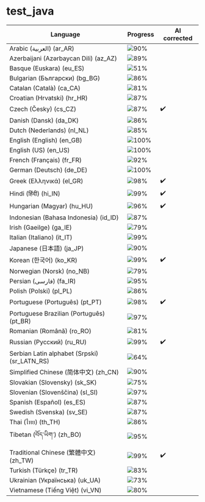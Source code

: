 # test_java

| Language                                     | Progress                               | AI corrected |
| -------------------------------------------- | -------------------------------------- | ------------ |
| Arabic (العربية) (ar_AR)                     | ![90%](https://geps.dev/progress/90)   |              |
| Azerbaijani (Azərbaycan Dili) (az_AZ)        | ![89%](https://geps.dev/progress/89)   |              |
| Basque (Euskara) (eu_ES)                     | ![51%](https://geps.dev/progress/51)   |              |
| Bulgarian (Български) (bg_BG)                | ![86%](https://geps.dev/progress/86)   |              |
| Catalan (Català) (ca_CA)                     | ![81%](https://geps.dev/progress/81)   |              |
| Croatian (Hrvatski) (hr_HR)                  | ![87%](https://geps.dev/progress/87)   |              |
| Czech (Česky) (cs_CZ)                        | ![87%](https://geps.dev/progress/87)   | ✔️            |
| Danish (Dansk) (da_DK)                       | ![86%](https://geps.dev/progress/86)   |              |
| Dutch (Nederlands) (nl_NL)                   | ![85%](https://geps.dev/progress/85)   |              |
| English (English) (en_GB)                    | ![100%](https://geps.dev/progress/100) |              |
| English (US) (en_US)                         | ![100%](https://geps.dev/progress/100) |              |
| French (Français) (fr_FR)                    | ![92%](https://geps.dev/progress/92)   |              |
| German (Deutsch) (de_DE)                     | ![100%](https://geps.dev/progress/100) |              |
| Greek (Ελληνικά) (el_GR)                     | ![98%](https://geps.dev/progress/98)   | ✔️            |
| Hindi (हिंदी) (hi_IN)                           | ![99%](https://geps.dev/progress/99)   | ✔️            |
| Hungarian (Magyar) (hu_HU)                   | ![96%](https://geps.dev/progress/96)   | ✔️            |
| Indonesian (Bahasa Indonesia) (id_ID)        | ![87%](https://geps.dev/progress/87)   |              |
| Irish (Gaeilge) (ga_IE)                      | ![79%](https://geps.dev/progress/79)   |              |
| Italian (Italiano) (it_IT)                   | ![99%](https://geps.dev/progress/99)   |              |
| Japanese (日本語) (ja_JP)                    | ![90%](https://geps.dev/progress/90)   |              |
| Korean (한국어) (ko_KR)                      | ![99%](https://geps.dev/progress/99)   | ✔️            |
| Norwegian (Norsk) (no_NB)                    | ![79%](https://geps.dev/progress/79)   |              |
| Persian (فارسی) (fa_IR)                      | ![95%](https://geps.dev/progress/95)   |              |
| Polish (Polski) (pl_PL)                      | ![86%](https://geps.dev/progress/86)   |              |
| Portuguese (Português) (pt_PT)               | ![98%](https://geps.dev/progress/98)   | ✔️            |
| Portuguese Brazilian (Português) (pt_BR)     | ![97%](https://geps.dev/progress/97)   |              |
| Romanian (Română) (ro_RO)                    | ![81%](https://geps.dev/progress/81)   |              |
| Russian (Русский) (ru_RU)                    | ![99%](https://geps.dev/progress/99)   | ✔️            |
| Serbian Latin alphabet (Srpski) (sr_LATN_RS) | ![64%](https://geps.dev/progress/64)   |              |
| Simplified Chinese (简体中文) (zh_CN)        | ![90%](https://geps.dev/progress/90)   |              |
| Slovakian (Slovensky) (sk_SK)                | ![75%](https://geps.dev/progress/75)   |              |
| Slovenian (Slovenščina) (sl_SI)              | ![97%](https://geps.dev/progress/97)   |              |
| Spanish (Español) (es_ES)                    | ![87%](https://geps.dev/progress/87)   |              |
| Swedish (Svenska) (sv_SE)                    | ![87%](https://geps.dev/progress/87)   |              |
| Thai (ไทย) (th_TH)                           | ![86%](https://geps.dev/progress/86)   |              |
| Tibetan (བོད་ཡིག་) (zh_BO)                     | ![95%](https://geps.dev/progress/95)   |              |
| Traditional Chinese (繁體中文) (zh_TW)       | ![99%](https://geps.dev/progress/99)   | ✔️            |
| Turkish (Türkçe) (tr_TR)                     | ![83%](https://geps.dev/progress/83)   |              |
| Ukrainian (Українська) (uk_UA)               | ![73%](https://geps.dev/progress/73)   |              |
| Vietnamese (Tiếng Việt) (vi_VN)              | ![80%](https://geps.dev/progress/80)   |              |
